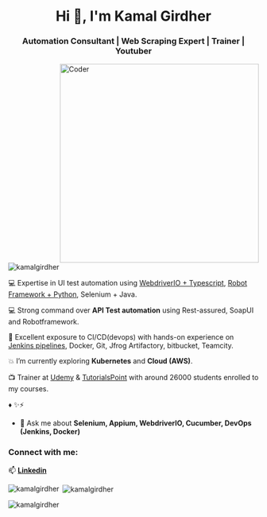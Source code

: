 <h1 align="center">Hi 👋, I'm Kamal Girdher</h1>
<h3 align="center">Automation Consultant | Web Scraping Expert | Trainer | Youtuber</h3>

<img align="right" src="https://camo.githubusercontent.com/5ddf73ad3a205111cf8c686f687fc216c2946a75005718c8da5b837ad9de78c9/68747470733a2f2f7468756d62732e6766796361742e636f6d2f4576696c4e657874446576696c666973682d736d616c6c2e676966" width=400 alt="Coder" />

<p align="left"> <img src="https://komarev.com/ghpvc/?username=kamalgirdher&label=Profile%20views&color=0e75b6&style=flat" alt="kamalgirdher" /> </p>

:computer: Expertise in UI test automation using [WebdriverIO + Typescript](https://), [Robot Framework + Python](https://), Selenium + Java.

:computer: Strong command over **API Test automation** using Rest-assured, SoapUI and Robotframework.

:star2: Excellent exposure to CI/CD(devops) with hands-on experience on [Jenkins pipelines](https://), Docker, Git, Jfrog Artifactory, bitbucket, Teamcity.

:collision: I’m currently exploring **Kubernetes** and **Cloud (AWS)**.

:tv: Trainer at [Udemy](https://www.udemy.com/user/kamal-136/) & [TutorialsPoint](https://www.tutorialspoint.com/profile/kamal_kishor_girdher) with around 26000 students enrolled to my courses.

:diamonds: ✨⚡

- 💬 Ask me about **Selenium, Appium, WebdriverIO, Cucumber, DevOps (Jenkins, Docker)**

<h3 align="left">Connect with me:</h3>

📫 **[Linkedin](https://www.linkedin.com/in/kamalgirdher/)**


<p><img align="left" src="https://github-readme-stats.vercel.app/api/top-langs?username=kamalgirdher&show_icons=true&locale=en&layout=compact" alt="kamalgirdher" /></p>

<p>&nbsp;<img align="center" src="https://github-readme-stats.vercel.app/api?username=kamalgirdher&show_icons=true&locale=en" alt="kamalgirdher" /></p>

<p><img align="center" src="https://github-readme-streak-stats.herokuapp.com/?user=kamalgirdher&" alt="kamalgirdher" /></p>
